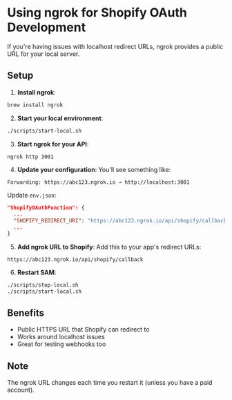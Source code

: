 # Using ngrok for Shopify OAuth Development

If you're having issues with localhost redirect URLs, ngrok provides a public URL for your local server.

## Setup

1. **Install ngrok**:
```bash
brew install ngrok
```

2. **Start your local environment**:
```bash
./scripts/start-local.sh
```

3. **Start ngrok for your API**:
```bash
ngrok http 3001
```

4. **Update your configuration**:
You'll see something like:
```
Forwarding: https://abc123.ngrok.io → http://localhost:3001
```

Update `env.json`:
```json
"ShopifyOAuthFunction": {
  ...
  "SHOPIFY_REDIRECT_URI": "https://abc123.ngrok.io/api/shopify/callback",
  ...
}
```

5. **Add ngrok URL to Shopify**:
Add this to your app's redirect URLs:
```
https://abc123.ngrok.io/api/shopify/callback
```

6. **Restart SAM**:
```bash
./scripts/stop-local.sh
./scripts/start-local.sh
```

## Benefits
- Public HTTPS URL that Shopify can redirect to
- Works around localhost issues
- Great for testing webhooks too

## Note
The ngrok URL changes each time you restart it (unless you have a paid account).